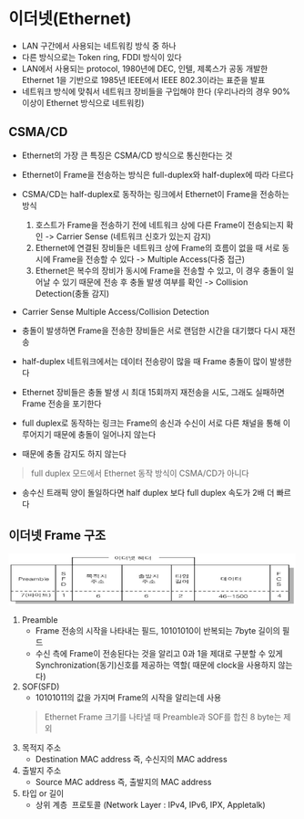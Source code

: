 # 이더넷(Ethernet)
- LAN 구간에서 사용되는 네트워킹 방식 중 하나
- 다른 방식으로는 Token ring, FDDI 방식이 있다
- LAN에서 사용되는 protocol, 1980년에 DEC, 인텔, 제록스가 공동 개발한 Ethernet 1을 기반으로 1985년 IEEE에서 IEEE 802.3이라는 표준을 발표
- 네트워크 방식에 맞춰서 네트워크 장비들을 구입해야 한다
(우리나라의 경우 90% 이상이 Ethernet 방식으로 네트워킹)

## CSMA/CD
- Ethernet의 가장 큰 특징은 CSMA/CD 방식으로 통신한다는 것
- Ethernet이 Frame을 전송하는 방식은 full-duplex와 half-duplex에 따라 다르다
- CSMA/CD는 half-duplex로 동작하는 링크에서 Ethernet이 Frame을 전송하는 방식
	1. 호스트가 Frame을 전송하기 전에 네트워크 상에 다른 Frame이 전송되는지 확인 -> Carrier Sense (네트워크 신호가 있는지 감지)
	2. Ethernet에 연결된 장비들은 네트워크 상에 Frame의 흐름이 없을 때 서로 동시에 Frame을 전송할 수 있다 -> Multiple Access(다중 접근)
	3. Ethernet은 복수의 장비가 동시에 Frame을 전송할 수 있고, 이 경우 충돌이 일어날 수 있기 때문에 전송 후 충돌 발생 여부를 확인 -> Collision Detection(충돌 감지)
- Carrier Sense Multiple Access/Collision Detection
- 충돌이 발생하면 Frame을 전송한 장비들은 서로 랜덤한 시간을 대기했다 다시 재전송
- half-duplex 네트워크에서는 데이터 전송량이 많을 때 Frame 충돌이 많이 발생한다
- Ethernet 장비들은 충돌 발생 시 최대 15회까지 재전송을 시도, 그래도 실패하면 Frame 전송을 포기한다

- full duplex로 동작하는 링크는 Frame의 송신과 수신이 서로 다른 채널을 통해 이루어지기 때문에 충돌이 일어나지 않는다
- 때문에 충돌 감지도 하지 않는다
> full duplex 모드에서 Ethernet 동작 방식이 CSMA/CD가 아니다
- 송수신 트래픽 양이 돌일하다면 half duplex 보다 full duplex 속도가 2배 더 빠르다

## 이더넷 Frame 구조
![이더넷 Frame 구조](<./images/이더넷_Frame_구조.png>)
1. Preamble
	- Frame 전송의 시작을 나타내는 필드, 10101010이 반복되는 7byte 길이의 필드
	- 수신 측에 Frame이 전송된다는 것을 알리고 0과 1을 제대로 구분할 수 있게 Synchronization(동기)신호를 제공하는 역할( 때문에 clock을 사용하지 않는다)
2. SOF(SFD)
	- 10101011의 값을 가지며 Frame의 시작을 알리는데 사용
	>Ethernet Frame 크기를 나타낼 때 Preamble과 SOF를 합친 8 byte는 제외
3.  목적지 주소
	- Destination MAC address 즉, 수신지의 MAC address
4. 출발지 주소
	- Source MAC address 즉, 출발지의 MAC address
5. 타입 or 길이
	- 상위 계층  프로토콜 (Network Layer : IPv4, IPv6, IPX, Appletalk)
